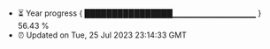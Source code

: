 - ⏳ Year progress { ████████████████▁▁▁▁▁▁▁▁▁▁▁▁▁▁ } 56.43 %
- ⏰ Updated on Tue, 25 Jul 2023 23:14:33 GMT


